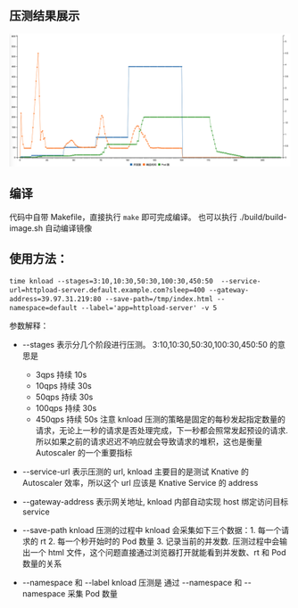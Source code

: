 ## 压测结果展示
![knload Diagram](./images/Snip20190615_436.png)

## 编译
代码中自带 Makefile，直接执行 `make` 即可完成编译。
也可以执行 ./build/build-image.sh 自动编译镜像

## 使用方法：

```
time knload --stages=3:10,10:30,50:30,100:30,450:50  --service-url=httpload-server.default.example.com?sleep=400 --gateway-address=39.97.31.219:80 --save-path=/tmp/index.html --namespace=default --label='app=httpload-server' -v 5
```

参数解释：
- --stages
表示分几个阶段进行压测。 3:10,10:30,50:30,100:30,450:50 的意思是
  - 3qps 持续 10s
  - 10qps 持续 30s
  - 50qps 持续 30s
  - 100qps 持续 30s
  - 450qps 持续 50s
注意 knload 压测的策略是固定的每秒发起指定数量的请求，无论上一秒的请求是否处理完成，下一秒都会照常发起预设的请求. 所以如果之前的请求迟迟不响应就会导致请求的堆积，这也是衡量 Autoscaler 的一个重要指标

- --service-url
表示压测的 url, knload 主要目的是测试 Knative 的 Autoscaler 效率，所以这个 url 应该是 Knative Service 的 address

- --gateway-address 
表示网关地址, knload 内部自动实现 host 绑定访问目标 service

- --save-path
knload 压测的过程中 knload 会采集如下三个数据：1. 每一个请求的 rt 2. 每一个秒开始时的 Pod 数量 3. 记录当前的并发数.
压测过程中会输出一个 html 文件，这个问题直接通过浏览器打开就能看到并发数、rt 和 Pod 数量的关系

- --namespace 和 --label
knload 压测是 通过 --namespace  和  --namespace 采集 Pod 数量


